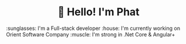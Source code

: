 <h1 align="center">👋 Hello! I'm Phat</h1>
:sunglasses: I'm a Full-stack developer
:house: I'm currently working on Orient Software Company
:muscle: I'm strong in .Net Core & Angular+
<!--
**phattran-dev/phattran-dev** is a ✨ _special_ ✨ repository because its `README.md` (this file) appears on your GitHub profile.

Here are some ideas to get you started:

- 🔭 I’m currently working on ...
- 🌱 I’m currently learning ...
- 👯 I’m looking to collaborate on ...
- 🤔 I’m looking for help with ...
- 💬 Ask me about ...
- 📫 How to reach me: ...
- 😄 Pronouns: ...
- ⚡ Fun fact: ...
-->
